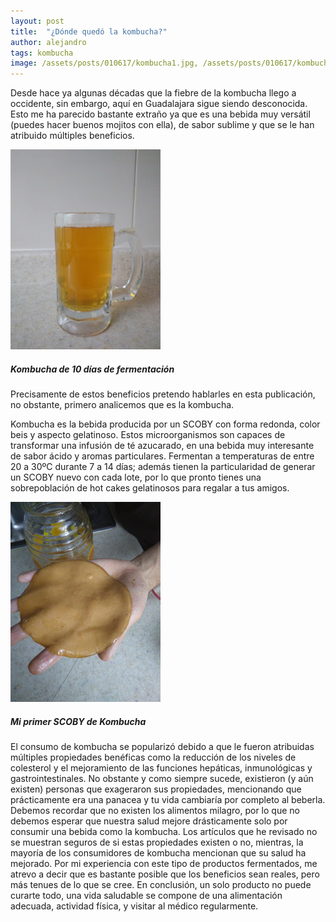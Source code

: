 ```yaml
---
layout: post
title:  "¿Dónde quedó la kombucha?"
author: alejandro
tags: kombucha
image: /assets/posts/010617/kombucha1.jpg, /assets/posts/010617/kombucha2.jpg
---
```


Desde hace ya algunas décadas que la fiebre de la kombucha llego a occidente, sin embargo, aquí en Guadalajara sigue siendo desconocida. Esto me ha parecido bastante extraño ya que es una bebida muy versátil (puedes hacer buenos mojitos con ella), de sabor sublime y que se le han atribuido múltiples beneficios.

![Kombucha de 10 días de fermentacion](/assets/posts/010617/kombucha1.jpg)
##### Kombucha de 10 días de fermentación

Precisamente de estos beneficios pretendo hablarles en esta publicación, no obstante, primero analicemos que es la kombucha. 

Kombucha es la bebida producida por un SCOBY con forma redonda, color beis y aspecto gelatinoso. Estos microorganismos son capaces de transformar una infusión de té azucarado, en una bebida muy interesante de sabor ácido y aromas particulares. Fermentan a temperaturas de entre 20 a 30ºC durante 7 a 14 días; además tienen la particularidad de generar un SCOBY nuevo con cada lote, por lo que pronto tienes una sobrepoblación de hot cakes gelatinosos para regalar a tus amigos.


![Mi primer SCOBY de Kombucha](/assets/posts/010617/kombucha2.jpg)
##### Mi primer SCOBY de Kombucha

El consumo de kombucha se popularizó debido a que le fueron atribuidas múltiples propiedades benéficas como la reducción de los niveles de colesterol y el mejoramiento de las funciones hepáticas, inmunológicas y gastrointestinales. No obstante y como siempre sucede, existieron (y aún existen) personas que exageraron sus propiedades, mencionando que prácticamente era una panacea y tu vida cambiaría por completo al beberla. Debemos recordar que no existen los alimentos milagro, por lo que no debemos esperar que nuestra salud mejore drásticamente solo por consumir una bebida como la kombucha.
Los artículos que he revisado no se muestran seguros de si estas propiedades existen o no, mientras, la mayoría de los consumidores de kombucha mencionan que su salud ha mejorado. Por mi experiencia con este tipo de productos fermentados, me atrevo a decir que es bastante posible que los beneficios sean reales, pero más tenues de lo que se cree. En conclusión, un solo producto no puede curarte todo, una vida saludable se compone de una alimentación adecuada, actividad física, y visitar al médico regularmente.